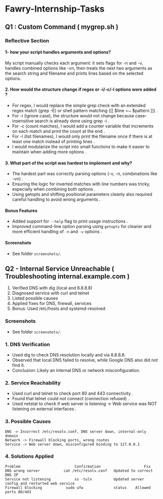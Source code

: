 # Fawry-Internship-Tasks
## Q1 : Custom Command ( mygrep.sh )
### Reflective Section
#### 1- how your script handles arguments and options?
My script manually checks each argument: it sets flags for -n and -v, 
handles combined options like -vn, then treats the next two arguments 
as the search string and filename and prints lines based on the selected options.




#### 2. How would the structure change if regex or -i/-c/-l options were added ?
- For regex, I would replace the simple grep check with an extended regex match (grep -E) or shell pattern matching ([[ $line =~ $pattern ]]) .
- For -i (ignore case), the structure would not change because case-insensitive search is already done using grep -i .
- For -c (count matches), I would add a counter variable that increments on each match and print the count at the end .
- For -l (list filenames), I would only print the filename once if there is at least one match instead of printing lines .
- I would modularize the script into small functions to make it easier to maintain when adding more options .

#### 3. What part of the script was hardest to implement and why?
- The hardest part was correctly parsing options (-v, -n, combinations like -vn) .
- Ensuring the logic for inverted matches with line numbers was tricky, especially when combining both options .
- Using getopts and shifting positional parameters cleanly also required careful handling to avoid wrong arguments .


#### Bonus Features
- Added support for `--help` flag to print usage instructions .
- Improved command-line option parsing using `getopts` for cleaner and more efficient handling of `-n` and `-v` options .

#### Screenshots
- See folder `screenshots/`.

## Q2 - Internal Service Unreachable ( Troubleshooting internal.example.com )
1. Verified DNS with dig (local and 8.8.8.8)
2. Diagnosed service with curl and telnet
3. Listed possible causes
4. Applied fixes for DNS, firewall, services
5. Bonus: Used /etc/hosts and systemd-resolved

### Screenshots
- See folder `screenshots/`.




### 1. DNS Verification
- Used dig to check DNS resolution locally and via 8.8.8.8.
- Observed that local DNS failed to resolve, while Google DNS also did not find it.
- Conclusion: Likely an internal DNS or network misconfiguration.
### 2. Service Reachability
- Used curl and telnet to check port 80 and 443 connectivity .
- Found that telnet could not connect (connection refused) .
- Used netstat to check if web server is listening → Web service was NOT listening on external interfaces .

### 3. Possible Causes
```
DNS	-> Incorrect /etc/resolv.conf, DNS server down, internal-only domain
Network	-> Firewall blocking ports, wrong routes
Service	-> Web server down, misconfigured binding to 127.0.0.1

```

### 4. Solutions Applied
```
Problem	                        Confirmation	                Fix
DNS wrong server	       cat /etc/resolv.conf	  Updated to correct DNS IP
Service not listening	        ss -tuln	      Updated server config and restarted web service
Firewall blocking        	sudo ufw              status	Allowed ports 80/443

```
